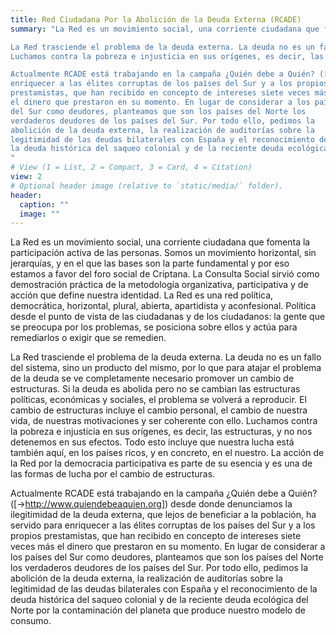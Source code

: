 ```yaml
---
title: Red Ciudadana Por la Abolición de la Deuda Externa (RCADE)
summary: "La Red es un movimiento social, una corriente ciudadana que fomenta la participación activa de las personas. Somos un movimiento horizontal, sin jerarquías, y en el que las bases son la parte fundamental y por eso estamos a favor del foro social de Criptana. La Consulta Social sirvió como demostración práctica de la metodología organizativa, participativa y de acción que define nuestra identidad. La Red es una red política, democrática, horizontal, plural, abierta, apartidista y aconfesional. Política desde el punto de vista de las ciudadanas y de los ciudadanos: la gente que se preocupa por los problemas, se posiciona sobre ellos y actúa para remediarlos o exigir que se remedien.

La Red trasciende el problema de la deuda externa. La deuda no es un fallo del sistema, sino un producto del mismo, por lo que para atajar el problema de la deuda se ve completamente necesario promover un cambio de estructuras. Si la deuda es abolida pero no se cambian las estructuras políticas, económicas y sociales, el problema se volverá a reproducir. El cambio de estructuras incluye el cambio personal, el cambio de nuestra vida, de nuestras motivaciones y ser coherente con ello.
Luchamos contra la pobreza e injusticia en sus orígenes, es decir, las estructuras, y no nos detenemos en sus efectos. Todo esto incluye que nuestra lucha está también aquí, en los países ricos, y en concreto, en el nuestro. La acción de la Red por la democracia participativa es parte de su esencia y es una de las formas de lucha por el cambio de estructuras.

Actualmente RCADE está trabajando en la campaña ¿Quién debe a Quién? ([->http://www.quiendebeaquien.org]) desde donde denunciamos la ilegitimidad de la deuda externa, que lejos de beneficiar a la población, ha servido para
enriquecer a las élites corruptas de los países del Sur y a los propios
prestamistas, que han recibido en concepto de intereses siete veces más
el dinero que prestaron en su momento. En lugar de considerar a los países
del Sur como deudores, planteamos que son los países del Norte los
verdaderos deudores de los países del Sur. Por todo ello, pedimos la
abolición de la deuda externa, la realización de auditorías sobre la
legitimidad de las deudas bilaterales con España y el reconocimiento de
la deuda histórica del saqueo colonial y de la reciente deuda ecológica del Norte por la contaminación del planeta que produce nuestro modelo de consumo.
"
# View (1 = List, 2 = Compact, 3 = Card, 4 = Citation)
view: 2
# Optional header image (relative to `static/media/` folder).
header:
  caption: ""
  image: ""
---
```


La Red es un movimiento social, una corriente ciudadana que fomenta la participación activa de las personas. Somos un movimiento horizontal, sin jerarquías, y en el que las bases son la parte fundamental y por eso estamos a favor del foro social de Criptana. La Consulta Social sirvió como demostración práctica de la metodología organizativa, participativa y de acción que define nuestra identidad. La Red es una red política, democrática, horizontal, plural, abierta, apartidista y aconfesional. Política desde el punto de vista de las ciudadanas y de los ciudadanos: la gente que se preocupa por los problemas, se posiciona sobre ellos y actúa para remediarlos o exigir que se remedien.

La Red trasciende el problema de la deuda externa. La deuda no es un fallo del sistema, sino un producto del mismo, por lo que para atajar el problema de la deuda se ve completamente necesario promover un cambio de estructuras. Si la deuda es abolida pero no se cambian las estructuras políticas, económicas y sociales, el problema se volverá a reproducir. El cambio de estructuras incluye el cambio personal, el cambio de nuestra vida, de nuestras motivaciones y ser coherente con ello.
Luchamos contra la pobreza e injusticia en sus orígenes, es decir, las estructuras, y no nos detenemos en sus efectos. Todo esto incluye que nuestra lucha está también aquí, en los países ricos, y en concreto, en el nuestro. La acción de la Red por la democracia participativa es parte de su esencia y es una de las formas de lucha por el cambio de estructuras.

Actualmente RCADE está trabajando en la campaña ¿Quién debe a Quién? ([->http://www.quiendebeaquien.org]) desde donde denunciamos la ilegitimidad de la deuda externa, que lejos de beneficiar a la población, ha servido para
enriquecer a las élites corruptas de los países del Sur y a los propios
prestamistas, que han recibido en concepto de intereses siete veces más
el dinero que prestaron en su momento. En lugar de considerar a los países
del Sur como deudores, planteamos que son los países del Norte los
verdaderos deudores de los países del Sur. Por todo ello, pedimos la
abolición de la deuda externa, la realización de auditorías sobre la
legitimidad de las deudas bilaterales con España y el reconocimiento de
la deuda histórica del saqueo colonial y de la reciente deuda ecológica del Norte por la contaminación del planeta que produce nuestro modelo de consumo.
